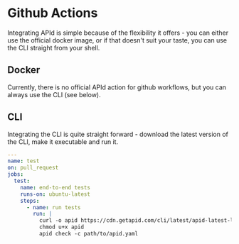 # Github Actions

Integrating APId is simple because of the flexibility it offers - you can either use the official docker image, or if that doesn't suit your taste, you can use the CLI straight from your shell.

## Docker

Currently, there is no official APId action for github workflows, but you can always use the CLI \(see below\).

## CLI

Integrating the CLI is quite straight forward - download the latest version of the CLI, make it executable and run it.

```yaml
---
name: test
on: pull_request
jobs:
  test:
    name: end-to-end tests
    runs-on: ubuntu-latest
    steps:
      - name: run tests
        run: |
          curl -o apid https://cdn.getapid.com/cli/latest/apid-latest-linux-amd64
          chmod u+x apid
          apid check -c path/to/apid.yaml
```

